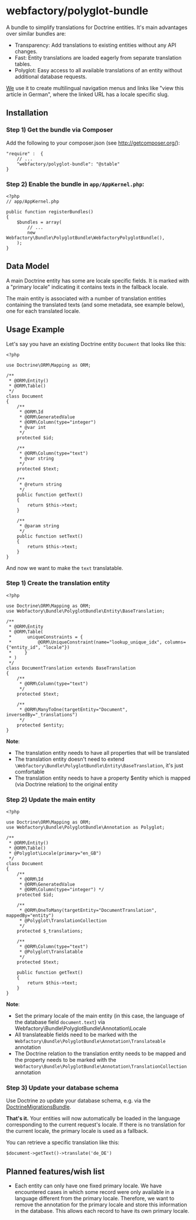 webfactory/polyglot-bundle
==========================

A bundle to simplify translations for Doctrine entities. It's main advantages over similar bundles are:

* Transparency: Add translations to existing entities without any API changes.
* Fast: Entity translations are loaded eagerly from separate translation tables.
* Polyglot: Easy access to all available translations of an entity without additional database requests.

[We](https://www.webfactory.de/) use it to create multilingual navigation menus and links like "view this article in
German", where the linked URL has a locale specific slug.


Installation
------------

### Step 1) Get the bundle via Composer
Add the following to your composer.json (see http://getcomposer.org/):

    "require" :  {
        // ...
        "webfactory/polyglot-bundle": "@stable"
    }

### Step 2) Enable the bundle in `app/AppKernel.php`:

    <?php
    // app/AppKernel.php
    
    public function registerBundles()
    {
        $bundles = array(
            // ...
            new Webfactory\Bundle\PolyglotBundle\WebfactoryPolyglotBundle(),
        );
    }


Data Model
----------

A main Doctrine entity has some are locale specific fields. It is marked with a "primary locale" indicating it contains
texts in the fallback locale.

The main entity is associated with a number of translation entities containing the translated texts (and some metadata,
see example below), one for each translated locale.


Usage Example
-------------

Let's say you have an existing Doctrine entity `Document` that looks like this:

    <?php
    
    use Doctrine\ORM\Mapping as ORM;
    
    /**
     * @ORM\Entity()
     * @ORM\Table()
     */
    class Document
    {
        /**
         * @ORM\Id
         * @ORM\GeneratedValue
         * @ORM\Column(type="integer")
         * @var int
         */
        protected $id;
    
        /**
         * @ORM\Column(type="text")
         * @var string
         */
        protected $text;

        /**
         * @return string
         */
        public function getText()
        {
            return $this->text;
        }
    
        /**
         * @param string
         */
        public function setText()
        {
            return $this->text;
        }
    }


And now we want to make the `text` translatable.

### Step 1) Create the translation entity

    <?php
        
    use Doctrine\ORM\Mapping as ORM;
    use Webfactory\Bundle\PolyglotBundle\Entity\BaseTranslation;
    
    /**
     * @ORM\Entity
     * @ORM\Table(
     *      uniqueConstraints = {
     *          @ORM\UniqueConstraint(name="lookup_unique_idx", columns={"entity_id", "locale"})
     *     }
     * )
     */
    class DocumentTranslation extends BaseTranslation
    {
        /**
         * @ORM\Column(type="text")
         */
        protected $text;

        /**
         * @ORM\ManyToOne(targetEntity="Document", inversedBy="_translations")
         */
        protected $entity;
    }


**Note**:

* The translation entity needs to have all properties that will be translated
* The translation entity doesn't need to extend `\Webfactory\Bundle\PolyglotBundle\Entity\BaseTranslation`, it's just
comfortable
* The translation entity needs to have a property $entity which is mapped (via Doctrine relation) to the original entity

### Step 2) Update the main entity

    <?php

    use Doctrine\ORM\Mapping as ORM;
    use Webfactory\Bundle\PolyglotBundle\Annotation as Polyglot;
    
    /**
     * @ORM\Entity()
     * @ORM\Table()
     * @Polyglot\Locale(primary="en_GB")
     */
    class Document
    {
        /**
         * @ORM\Id
         * @ORM\GeneratedValue
         * @ORM\Column(type="integer") */
        protected $id;
    
        /**
         * @ORM\OneToMany(targetEntity="DocumentTranslation", mappedBy="entity")
         * @Polyglot\TranslationCollection
         */
        protected $_translations;
    
        /**
         * @ORM\Column(type="text")
         * @Polyglot\Translatable
         */
        protected $text;
        
        public function getText()
        {
            return $this->text;
        }
    }

**Note**:

* Set the primary locale of the main entity (in this case, the language of the database field `document.text`) via
Webfactory\Bundle\PolyglotBundle\Annotation\Locale
* All translateable fields need to be marked with the `Webfactory\Bundle\PolyglotBundle\Annotation\Translateable`
annotation
* The Doctrine relation to the translation entity needs to be mapped and the property needs to be marked with the
`Webfactory\Bundle\PolyglotBundle\Annotation\TranslationCollection` annotation


### Step 3) Update your database schema

Use Doctrine zo update your database schema, e.g. via the
[DoctrineMigrationsBundle](https://github.com/Doctrine/DoctrineMigrationsBundle).


**That's it.**
Your entities will now automatically be loaded in the language corresponding to the current request's locale.
If there is no translation for the current locale, the primary locale is used as a fallback.

You can retrieve a specific translation like this:

    $document->getText()->translate('de_DE')


Planned features/wish list
--------------------------

* Each entity can only have one fixed primary locale. 
  We have encountered cases in which some record were only available in a language different from the primary locale.
  Therefore, we want to remove the annotation for the primary locale and store this information in the database. This allows each record to have its own primary locale.
